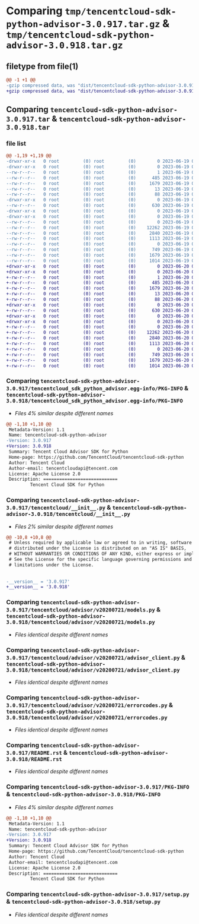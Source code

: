 # Comparing `tmp/tencentcloud-sdk-python-advisor-3.0.917.tar.gz` & `tmp/tencentcloud-sdk-python-advisor-3.0.918.tar.gz`

## filetype from file(1)

```diff
@@ -1 +1 @@
-gzip compressed data, was "dist/tencentcloud-sdk-python-advisor-3.0.917.tar", last modified: Mon Jun 19 00:16:33 2023, max compression
+gzip compressed data, was "dist/tencentcloud-sdk-python-advisor-3.0.918.tar", last modified: Tue Jun 20 02:31:43 2023, max compression
```

## Comparing `tencentcloud-sdk-python-advisor-3.0.917.tar` & `tencentcloud-sdk-python-advisor-3.0.918.tar`

### file list

```diff
@@ -1,19 +1,19 @@
-drwxr-xr-x   0 root         (0) root         (0)        0 2023-06-19 00:16:33.000000 tencentcloud-sdk-python-advisor-3.0.917/
-drwxr-xr-x   0 root         (0) root         (0)        0 2023-06-19 00:16:33.000000 tencentcloud-sdk-python-advisor-3.0.917/tencentcloud_sdk_python_advisor.egg-info/
--rw-r--r--   0 root         (0) root         (0)        1 2023-06-19 00:16:33.000000 tencentcloud-sdk-python-advisor-3.0.917/tencentcloud_sdk_python_advisor.egg-info/dependency_links.txt
--rw-r--r--   0 root         (0) root         (0)      485 2023-06-19 00:16:33.000000 tencentcloud-sdk-python-advisor-3.0.917/tencentcloud_sdk_python_advisor.egg-info/SOURCES.txt
--rw-r--r--   0 root         (0) root         (0)     1679 2023-06-19 00:16:33.000000 tencentcloud-sdk-python-advisor-3.0.917/tencentcloud_sdk_python_advisor.egg-info/PKG-INFO
--rw-r--r--   0 root         (0) root         (0)       13 2023-06-19 00:16:33.000000 tencentcloud-sdk-python-advisor-3.0.917/tencentcloud_sdk_python_advisor.egg-info/top_level.txt
--rw-r--r--   0 root         (0) root         (0)       88 2023-06-19 00:16:33.000000 tencentcloud-sdk-python-advisor-3.0.917/setup.cfg
-drwxr-xr-x   0 root         (0) root         (0)        0 2023-06-19 00:16:33.000000 tencentcloud-sdk-python-advisor-3.0.917/tencentcloud/
--rw-r--r--   0 root         (0) root         (0)      630 2023-06-19 00:16:33.000000 tencentcloud-sdk-python-advisor-3.0.917/tencentcloud/__init__.py
-drwxr-xr-x   0 root         (0) root         (0)        0 2023-06-19 00:16:33.000000 tencentcloud-sdk-python-advisor-3.0.917/tencentcloud/advisor/
-drwxr-xr-x   0 root         (0) root         (0)        0 2023-06-19 00:16:33.000000 tencentcloud-sdk-python-advisor-3.0.917/tencentcloud/advisor/v20200721/
--rw-r--r--   0 root         (0) root         (0)        0 2023-06-19 00:16:33.000000 tencentcloud-sdk-python-advisor-3.0.917/tencentcloud/advisor/v20200721/__init__.py
--rw-r--r--   0 root         (0) root         (0)    12262 2023-06-19 00:16:33.000000 tencentcloud-sdk-python-advisor-3.0.917/tencentcloud/advisor/v20200721/models.py
--rw-r--r--   0 root         (0) root         (0)     2840 2023-06-19 00:16:33.000000 tencentcloud-sdk-python-advisor-3.0.917/tencentcloud/advisor/v20200721/advisor_client.py
--rw-r--r--   0 root         (0) root         (0)     1113 2023-06-19 00:16:33.000000 tencentcloud-sdk-python-advisor-3.0.917/tencentcloud/advisor/v20200721/errorcodes.py
--rw-r--r--   0 root         (0) root         (0)        0 2023-06-19 00:16:33.000000 tencentcloud-sdk-python-advisor-3.0.917/tencentcloud/advisor/__init__.py
--rw-r--r--   0 root         (0) root         (0)      749 2023-06-19 00:16:33.000000 tencentcloud-sdk-python-advisor-3.0.917/README.rst
--rw-r--r--   0 root         (0) root         (0)     1679 2023-06-19 00:16:33.000000 tencentcloud-sdk-python-advisor-3.0.917/PKG-INFO
--rw-r--r--   0 root         (0) root         (0)     1014 2023-06-19 00:16:33.000000 tencentcloud-sdk-python-advisor-3.0.917/setup.py
+drwxr-xr-x   0 root         (0) root         (0)        0 2023-06-20 02:31:43.000000 tencentcloud-sdk-python-advisor-3.0.918/
+drwxr-xr-x   0 root         (0) root         (0)        0 2023-06-20 02:31:43.000000 tencentcloud-sdk-python-advisor-3.0.918/tencentcloud_sdk_python_advisor.egg-info/
+-rw-r--r--   0 root         (0) root         (0)        1 2023-06-20 02:31:43.000000 tencentcloud-sdk-python-advisor-3.0.918/tencentcloud_sdk_python_advisor.egg-info/dependency_links.txt
+-rw-r--r--   0 root         (0) root         (0)      485 2023-06-20 02:31:43.000000 tencentcloud-sdk-python-advisor-3.0.918/tencentcloud_sdk_python_advisor.egg-info/SOURCES.txt
+-rw-r--r--   0 root         (0) root         (0)     1679 2023-06-20 02:31:43.000000 tencentcloud-sdk-python-advisor-3.0.918/tencentcloud_sdk_python_advisor.egg-info/PKG-INFO
+-rw-r--r--   0 root         (0) root         (0)       13 2023-06-20 02:31:43.000000 tencentcloud-sdk-python-advisor-3.0.918/tencentcloud_sdk_python_advisor.egg-info/top_level.txt
+-rw-r--r--   0 root         (0) root         (0)       88 2023-06-20 02:31:43.000000 tencentcloud-sdk-python-advisor-3.0.918/setup.cfg
+drwxr-xr-x   0 root         (0) root         (0)        0 2023-06-20 02:31:43.000000 tencentcloud-sdk-python-advisor-3.0.918/tencentcloud/
+-rw-r--r--   0 root         (0) root         (0)      630 2023-06-20 02:31:43.000000 tencentcloud-sdk-python-advisor-3.0.918/tencentcloud/__init__.py
+drwxr-xr-x   0 root         (0) root         (0)        0 2023-06-20 02:31:43.000000 tencentcloud-sdk-python-advisor-3.0.918/tencentcloud/advisor/
+drwxr-xr-x   0 root         (0) root         (0)        0 2023-06-20 02:31:43.000000 tencentcloud-sdk-python-advisor-3.0.918/tencentcloud/advisor/v20200721/
+-rw-r--r--   0 root         (0) root         (0)        0 2023-06-20 02:31:43.000000 tencentcloud-sdk-python-advisor-3.0.918/tencentcloud/advisor/v20200721/__init__.py
+-rw-r--r--   0 root         (0) root         (0)    12262 2023-06-20 02:31:43.000000 tencentcloud-sdk-python-advisor-3.0.918/tencentcloud/advisor/v20200721/models.py
+-rw-r--r--   0 root         (0) root         (0)     2840 2023-06-20 02:31:43.000000 tencentcloud-sdk-python-advisor-3.0.918/tencentcloud/advisor/v20200721/advisor_client.py
+-rw-r--r--   0 root         (0) root         (0)     1113 2023-06-20 02:31:43.000000 tencentcloud-sdk-python-advisor-3.0.918/tencentcloud/advisor/v20200721/errorcodes.py
+-rw-r--r--   0 root         (0) root         (0)        0 2023-06-20 02:31:43.000000 tencentcloud-sdk-python-advisor-3.0.918/tencentcloud/advisor/__init__.py
+-rw-r--r--   0 root         (0) root         (0)      749 2023-06-20 02:31:43.000000 tencentcloud-sdk-python-advisor-3.0.918/README.rst
+-rw-r--r--   0 root         (0) root         (0)     1679 2023-06-20 02:31:43.000000 tencentcloud-sdk-python-advisor-3.0.918/PKG-INFO
+-rw-r--r--   0 root         (0) root         (0)     1014 2023-06-20 02:31:43.000000 tencentcloud-sdk-python-advisor-3.0.918/setup.py
```

### Comparing `tencentcloud-sdk-python-advisor-3.0.917/tencentcloud_sdk_python_advisor.egg-info/PKG-INFO` & `tencentcloud-sdk-python-advisor-3.0.918/tencentcloud_sdk_python_advisor.egg-info/PKG-INFO`

 * *Files 4% similar despite different names*

```diff
@@ -1,10 +1,10 @@
 Metadata-Version: 1.1
 Name: tencentcloud-sdk-python-advisor
-Version: 3.0.917
+Version: 3.0.918
 Summary: Tencent Cloud Advisor SDK for Python
 Home-page: https://github.com/TencentCloud/tencentcloud-sdk-python
 Author: Tencent Cloud
 Author-email: tencentcloudapi@tencent.com
 License: Apache License 2.0
 Description: ============================
         Tencent Cloud SDK for Python
```

### Comparing `tencentcloud-sdk-python-advisor-3.0.917/tencentcloud/__init__.py` & `tencentcloud-sdk-python-advisor-3.0.918/tencentcloud/__init__.py`

 * *Files 2% similar despite different names*

```diff
@@ -10,8 +10,8 @@
 # Unless required by applicable law or agreed to in writing, software
 # distributed under the License is distributed on an "AS IS" BASIS,
 # WITHOUT WARRANTIES OR CONDITIONS OF ANY KIND, either express or implied.
 # See the License for the specific language governing permissions and
 # limitations under the License.
 
 
-__version__ = '3.0.917'
+__version__ = '3.0.918'
```

### Comparing `tencentcloud-sdk-python-advisor-3.0.917/tencentcloud/advisor/v20200721/models.py` & `tencentcloud-sdk-python-advisor-3.0.918/tencentcloud/advisor/v20200721/models.py`

 * *Files identical despite different names*

### Comparing `tencentcloud-sdk-python-advisor-3.0.917/tencentcloud/advisor/v20200721/advisor_client.py` & `tencentcloud-sdk-python-advisor-3.0.918/tencentcloud/advisor/v20200721/advisor_client.py`

 * *Files identical despite different names*

### Comparing `tencentcloud-sdk-python-advisor-3.0.917/tencentcloud/advisor/v20200721/errorcodes.py` & `tencentcloud-sdk-python-advisor-3.0.918/tencentcloud/advisor/v20200721/errorcodes.py`

 * *Files identical despite different names*

### Comparing `tencentcloud-sdk-python-advisor-3.0.917/README.rst` & `tencentcloud-sdk-python-advisor-3.0.918/README.rst`

 * *Files identical despite different names*

### Comparing `tencentcloud-sdk-python-advisor-3.0.917/PKG-INFO` & `tencentcloud-sdk-python-advisor-3.0.918/PKG-INFO`

 * *Files 4% similar despite different names*

```diff
@@ -1,10 +1,10 @@
 Metadata-Version: 1.1
 Name: tencentcloud-sdk-python-advisor
-Version: 3.0.917
+Version: 3.0.918
 Summary: Tencent Cloud Advisor SDK for Python
 Home-page: https://github.com/TencentCloud/tencentcloud-sdk-python
 Author: Tencent Cloud
 Author-email: tencentcloudapi@tencent.com
 License: Apache License 2.0
 Description: ============================
         Tencent Cloud SDK for Python
```

### Comparing `tencentcloud-sdk-python-advisor-3.0.917/setup.py` & `tencentcloud-sdk-python-advisor-3.0.918/setup.py`

 * *Files identical despite different names*

